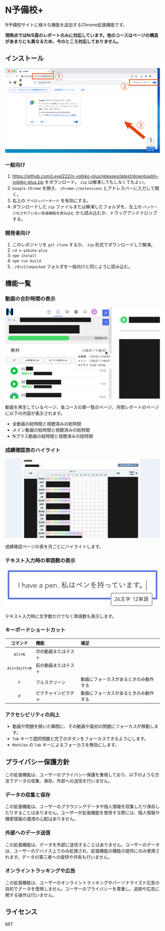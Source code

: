# N予備校+

N予備校サイトに様々な機能を追加するChrome拡張機能です。

**現時点ではN/S高のレポートのみに対応しています。他のコースはページの構造があまりにも異なるため、今のところ対応しておりません。**

## インストール

![インストール](screenshots/install.png)

### 一般向け

1. https://github.com/Level222/n-yobiko-plus/releases/latest/download/n-yobiko-plus.zip をダウンロード。 `zip` は解凍してもしなくてもよい。
2. `Google Chrome` を開き、 `chrome://extensions` とアドレスバーに入力して開く。
3. 右上の `デベロッパーモード` を有効にする。
4. ダウンロードした `zip` ファイルまたは解凍したフォルダを、左上の `パッケージ化されていない拡張機能を読み込む` から読み込むか、ドラッグアンドドロップする。

### 開発者向け

1. このレポジトリを `git clone` するか、 `zip` 形式でダウンロードして解凍。
2. `cd n-yobiko-plus`
3. `npm install`
4. `npm run build`
5. `./dist/unpacked` フォルダを一般向けと同じように読み込む。

## 機能一覧

### 動画の合計時間の表示

![動画の合計時間](screenshots/video-time.png)

動画を再生しているページ、各コースの章一覧のページ、月間レポートのページに以下の内容が表示されます。

- 全動画の総時間と視聴済みの総時間
- メイン動画の総時間と視聴済みの総時間
- Nプラス動画の総時間と視聴済みの総時間

### 成績確認表のハイライト

![成績確認表のハイライト](screenshots/highlight.png)

成績確認ページの表を月ごとにハイライトします。

### テキスト入力時の単語数の表示

![テキスト入力時の単語数の表示](screenshots/word-count.png)

テキスト入力時に文字数だけでなく単語数も表示します。

### キーボードショートカット

|コマンド|機能|補足|
|:---:|:---|:---|
|`Alt+N`|次の動画またはテスト||
|`Alt+Shift+N`|前の動画またはテスト||
|`F`|フルスクリーン|動画にフォーカスがあるときのみ動作する|
|`P`|ピクチャインピクチャ|動画にフォーカスがあるときのみ動作する|

### アクセシビリティの向上

- 動画や問題を開いた瞬間に、その動画や最初の問題にフォーカスが移動します。
- `Tab` キーで選択問題と完了のボタンをフォーカスできるようにします。
- `MathJax` の `Tab` キーによるフォーカスを無効にします。

## プライバシー保護方針

この拡張機能は、ユーザーのプライバシー保護を重視しており、以下のような方法でデータの収集、保存、外部への送信を行いません。

### データの収集と保存

この拡張機能は、ユーザーのブラウジングデータや個人情報を収集したり保存したりすることはありません。ユーザーが拡張機能を使用する際には、個人情報や機密情報の漏洩の心配はありません。

### 外部へのデータ送信

この拡張機能は、データを外部に送信することはありません。ユーザーのデータは、ユーザーのデバイス上でのみ処理され、拡張機能の機能の提供にのみ使用されます。データの第三者への提供や共有も行いません。

### オンライントラッキングや広告

この拡張機能は、ユーザーのオンライントラッキングやパーソナライズド広告の目的でデータを使用しません。ユーザーのプライバシーを尊重し、追跡や広告に関する操作は行いません。

## ライセンス

MIT
